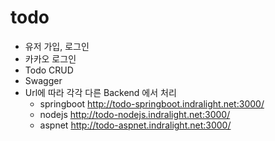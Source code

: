 # todo

- 유저 가입, 로그인
- 카카오 로그인
- Todo CRUD
- Swagger
- Url에 따라 각각 다른 Backend 에서 처리
  - springboot
    http://todo-springboot.indralight.net:3000/
  - nodejs
    http://todo-nodejs.indralight.net:3000/
  - aspnet
    http://todo-aspnet.indralight.net:3000/

